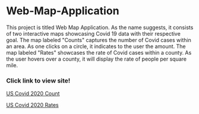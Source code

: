# Web-Map-Application

This project is titled Web Map Application. As the name suggests, it consists of two interactive maps showcasing Covid 19 data with their respective goal. The map labeled "Counts" captures the number of Covid cases within an area. As one clicks on a circle, it indicates to the user the amount. The map labeled "Rates" showcases the rate of Covid cases within a county. As the user hovers over a county, it will display the rate of people per square mile. 


### Click link to view site!
[US Covid 2020 Count](http://127.0.0.1:5500/CovidCount.html)

[US Covid 2020 Rates](http://127.0.0.1:5500/CovidRate.html)

